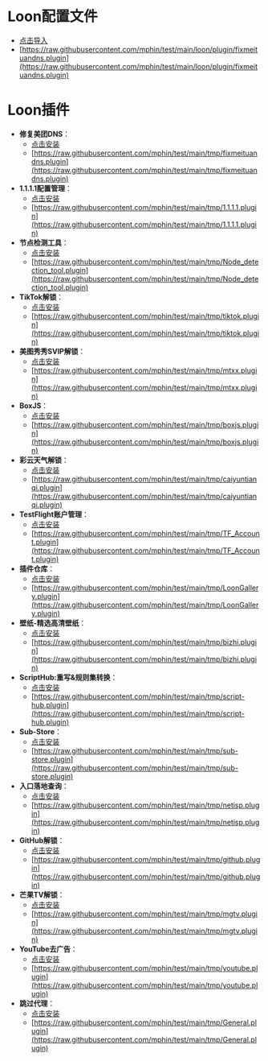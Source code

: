 # Loon配置文件
  - [点击导入](https://www.nsloon.com/openloon/import?plugin=https://raw.githubusercontent.com/mphin/test/main/loon/plugin/fixmeituandns.plugin)
  - [https://raw.githubusercontent.com/mphin/test/main/loon/plugin/fixmeituandns.plugin](https://raw.githubusercontent.com/mphin/test/main/loon/plugin/fixmeituandns.plugin)
# Loon插件
- **修复美团DNS**：
  - [点击安装](https://www.nsloon.com/openloon/import?plugin=https://raw.githubusercontent.com/mphin/test/main/tmp/fixmeituandns.plugin)
  - [https://raw.githubusercontent.com/mphin/test/main/tmp/fixmeituandns.plugin](https://raw.githubusercontent.com/mphin/test/main/tmp/fixmeituandns.plugin)
- **1.1.1.1配置管理**：
  - [点击安装](https://www.nsloon.com/openloon/import?plugin=https://raw.githubusercontent.com/mphin/test/main/tmp/1.1.1.1.plugin)
  - [https://raw.githubusercontent.com/mphin/test/main/tmp/1.1.1.1.plugin](https://raw.githubusercontent.com/mphin/test/main/tmp/1.1.1.1.plugin)
- **节点检测工具**：
  - [点击安装](https://www.nsloon.com/openloon/import?plugin=https://raw.githubusercontent.com/mphin/test/main/tmp/Node_detection_tool.plugin)
  - [https://raw.githubusercontent.com/mphin/test/main/tmp/Node_detection_tool.plugin](https://raw.githubusercontent.com/mphin/test/main/tmp/Node_detection_tool.plugin)
- **TikTok解锁**：
  - [点击安装](https://www.nsloon.com/openloon/import?plugin=https://raw.githubusercontent.com/mphin/test/main/tmp/tiktok.plugin)
  - [https://raw.githubusercontent.com/mphin/test/main/tmp/tiktok.plugin](https://raw.githubusercontent.com/mphin/test/main/tmp/tiktok.plugin)
- **美图秀秀SVIP解锁**：
  - [点击安装](https://www.nsloon.com/openloon/import?plugin=https://raw.githubusercontent.com/mphin/test/main/tmp/mtxx.plugin)
  - [https://raw.githubusercontent.com/mphin/test/main/tmp/mtxx.plugin](https://raw.githubusercontent.com/mphin/test/main/tmp/mtxx.plugin)
- **BoxJS**：
  - [点击安装](https://www.nsloon.com/openloon/import?plugin=https://raw.githubusercontent.com/mphin/test/main/tmp/boxjs.plugin)
  - [https://raw.githubusercontent.com/mphin/test/main/tmp/boxjs.plugin](https://raw.githubusercontent.com/mphin/test/main/tmp/boxjs.plugin)
- **彩云天气解锁**：
  - [点击安装](https://www.nsloon.com/openloon/import?plugin=https://raw.githubusercontent.com/mphin/test/main/tmp/caiyuntianqi.plugin)
  - [https://raw.githubusercontent.com/mphin/test/main/tmp/caiyuntianqi.plugin](https://raw.githubusercontent.com/mphin/test/main/tmp/caiyuntianqi.plugin)
- **TestFlight账户管理**：
  - [点击安装](https://www.nsloon.com/openloon/import?plugin=https://raw.githubusercontent.com/mphin/test/main/tmp/TF_Account.plugin)
  - [https://raw.githubusercontent.com/mphin/test/main/tmp/TF_Account.plugin](https://raw.githubusercontent.com/mphin/test/main/tmp/TF_Account.plugin)
- **插件仓库**：
  - [点击安装](https://www.nsloon.com/openloon/import?plugin=https://raw.githubusercontent.com/mphin/test/main/tmp/LoonGallery.plugin)
  - [https://raw.githubusercontent.com/mphin/test/main/tmp/LoonGallery.plugin](https://raw.githubusercontent.com/mphin/test/main/tmp/LoonGallery.plugin)
- **壁纸-精选高清壁纸**：
  - [点击安装](https://www.nsloon.com/openloon/import?plugin=https://raw.githubusercontent.com/mphin/test/main/tmp/bizhi.plugin)
  - [https://raw.githubusercontent.com/mphin/test/main/tmp/bizhi.plugin](https://raw.githubusercontent.com/mphin/test/main/tmp/bizhi.plugin)
- **ScriptHub:重写&规则集转换**：
  - [点击安装](https://www.nsloon.com/openloon/import?plugin=https://raw.githubusercontent.com/mphin/test/main/tmp/script-hub.plugin)
  - [https://raw.githubusercontent.com/mphin/test/main/tmp/script-hub.plugin](https://raw.githubusercontent.com/mphin/test/main/tmp/script-hub.plugin)
- **Sub-Store**：
  - [点击安装](https://www.nsloon.com/openloon/import?plugin=https://raw.githubusercontent.com/mphin/test/main/tmp/sub-store.plugin)
  - [https://raw.githubusercontent.com/mphin/test/main/tmp/sub-store.plugin](https://raw.githubusercontent.com/mphin/test/main/tmp/sub-store.plugin)
- **入口落地查询**：
  - [点击安装](https://www.nsloon.com/openloon/import?plugin=https://raw.githubusercontent.com/mphin/test/main/tmp/netisp.plugin)
  - [https://raw.githubusercontent.com/mphin/test/main/tmp/netisp.plugin](https://raw.githubusercontent.com/mphin/test/main/tmp/netisp.plugin)
- **GitHub解锁**：
  - [点击安装](https://www.nsloon.com/openloon/import?plugin=https://raw.githubusercontent.com/mphin/test/main/tmp/github.plugin)
  - [https://raw.githubusercontent.com/mphin/test/main/tmp/github.plugin](https://raw.githubusercontent.com/mphin/test/main/tmp/github.plugin)
- **芒果TV解锁**：
  - [点击安装](https://www.nsloon.com/openloon/import?plugin=https://raw.githubusercontent.com/mphin/test/main/tmp/mgtv.plugin)
  - [https://raw.githubusercontent.com/mphin/test/main/tmp/mgtv.plugin](https://raw.githubusercontent.com/mphin/test/main/tmp/mgtv.plugin)
- **YouTube去广告**：
  - [点击安装](https://www.nsloon.com/openloon/import?plugin=https://raw.githubusercontent.com/mphin/test/main/tmp/youtube.plugin)
  - [https://raw.githubusercontent.com/mphin/test/main/tmp/youtube.plugin](https://raw.githubusercontent.com/mphin/test/main/tmp/youtube.plugin)
- **跳过代理**：
  - [点击安装](https://www.nsloon.com/openloon/import?plugin=https://raw.githubusercontent.com/mphin/test/main/tmp/General.plugin)
  - [https://raw.githubusercontent.com/mphin/test/main/tmp/General.plugin](https://raw.githubusercontent.com/mphin/test/main/tmp/General.plugin)
